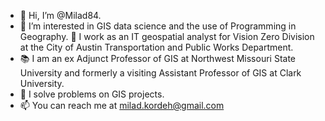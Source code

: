 - 👋 Hi, I’m @Milad84.
- 👀 I’m interested in GIS data science and the use of Programming in Geography.
🌱 I work as an IT geospatial analyst for Vision Zero Division at the City of Austin Transportation and Public Works Department.
- :books: I am an ex Adjunct Professor of GIS at Northwest Missouri State University and formerly a visiting Assistant Professor of GIS at Clark University.
- 💞️ I solve problems on GIS projects.
- 📫 You can reach me at milad.kordeh@gmail.com

<!---
Milad84/Milad84 is a ✨ special ✨ repository because its `README.md` (this file) appears on your GitHub profile.
You can click the Preview link to take a look at your changes.
--->
